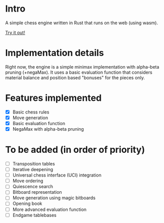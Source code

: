 # Intro
A simple chess engine written in Rust that runs on the web (using wasm).

[Try it out!](https://chess-rust-dun.vercel.app/)

# Implementation details

Right now, the engine is a simple minimax implementation with alpha-beta pruning (+negaMax). It uses a basic evaluation function that considers material balance and position based "bonuses" for the pieces only.

# Features implemented
- [x] Basic chess rules
- [x] Move generation
- [x] Basic evaluation function
- [x] NegaMax with alpha-beta pruning

# To be added (in order of priority)
- [ ] Transposition tables
- [ ] Iterative deepening
- [ ] Universal chess interface (UCI) integration
- [ ] Move ordering
- [ ] Quiescence search
- [ ] Bitboard representation
- [ ] Move generation using magic bitboards
- [ ] Opening book
- [ ] More advanced evaluation function
- [ ] Endgame tablebases